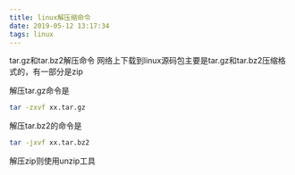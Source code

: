 ```yaml
---
title: linux解压缩命令
date: 2019-05-12 13:17:34
tags: linux
---
```


tar.gz和tar.bz2解压命令
网络上下载到linux源码包主要是tar.gz和tar.bz2压缩格式的，有一部分是zip

解压tar.gz命令是

```bash
tar -zxvf xx.tar.gz
```

解压tar.bz2的命令是

```bash
tar -jxvf xx.tar.bz2
```

解压zip则使用unzip工具

